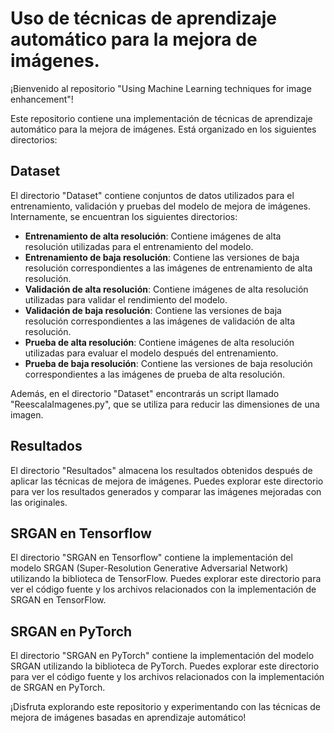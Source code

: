 # Uso de técnicas de aprendizaje automático para la mejora de imágenes.

¡Bienvenido al repositorio "Using Machine Learning techniques for image enhancement"!

Este repositorio contiene una implementación de técnicas de aprendizaje automático para la mejora de imágenes. Está organizado en los siguientes directorios:

## Dataset
El directorio "Dataset" contiene conjuntos de datos utilizados para el entrenamiento, validación y pruebas del modelo de mejora de imágenes. Internamente, se encuentran los siguientes directorios:

- **Entrenamiento de alta resolución**: Contiene imágenes de alta resolución utilizadas para el entrenamiento del modelo.
- **Entrenamiento de baja resolución**: Contiene las versiones de baja resolución correspondientes a las imágenes de entrenamiento de alta resolución.
- **Validación de alta resolución**: Contiene imágenes de alta resolución utilizadas para validar el rendimiento del modelo.
- **Validación de baja resolución**: Contiene las versiones de baja resolución correspondientes a las imágenes de validación de alta resolución.
- **Prueba de alta resolución**: Contiene imágenes de alta resolución utilizadas para evaluar el modelo después del entrenamiento.
- **Prueba de baja resolución**: Contiene las versiones de baja resolución correspondientes a las imágenes de prueba de alta resolución.

Además, en el directorio "Dataset" encontrarás un script llamado "ReescalaImagenes.py", que se utiliza para reducir las dimensiones de una imagen.

## Resultados
El directorio "Resultados" almacena los resultados obtenidos después de aplicar las técnicas de mejora de imágenes. Puedes explorar este directorio para ver los resultados generados y comparar las imágenes mejoradas con las originales.

## SRGAN en Tensorflow
El directorio "SRGAN en Tensorflow" contiene la implementación del modelo SRGAN (Super-Resolution Generative Adversarial Network) utilizando la biblioteca de TensorFlow. Puedes explorar este directorio para ver el código fuente y los archivos relacionados con la implementación de SRGAN en TensorFlow.

## SRGAN en PyTorch
El directorio "SRGAN en PyTorch" contiene la implementación del modelo SRGAN utilizando la biblioteca de PyTorch. Puedes explorar este directorio para ver el código fuente y los archivos relacionados con la implementación de SRGAN en PyTorch.

¡Disfruta explorando este repositorio y experimentando con las técnicas de mejora de imágenes basadas en aprendizaje automático!
